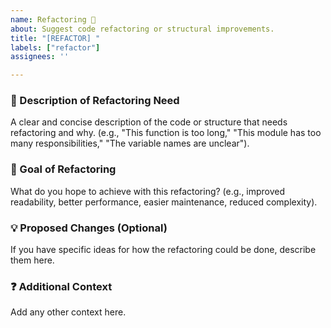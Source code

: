 ```yaml
---
name: Refactoring 🧹
about: Suggest code refactoring or structural improvements.
title: "[REFACTOR] "
labels: ["refactor"]
assignees: ''

---
```


### 📝 Description of Refactoring Need

A clear and concise description of the code or structure that needs refactoring and why. (e.g., "This function is too long," "This module has too many responsibilities," "The variable names are unclear").

### 🎯 Goal of Refactoring

What do you hope to achieve with this refactoring? (e.g., improved readability, better performance, easier maintenance, reduced complexity).

### 💡 Proposed Changes (Optional)

If you have specific ideas for how the refactoring could be done, describe them here.

### ❓ Additional Context

Add any other context here.